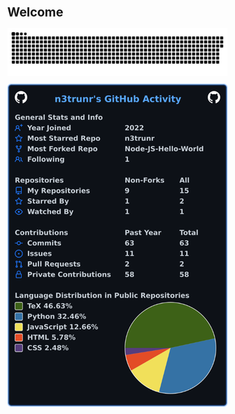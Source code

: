 # Welcome

<a href="https://github.com/tomondre"><img src="contributions.svg"></a>

[![My user statistics](images/userstats.svg)](https://github.com/cicirello/user-statistician)

